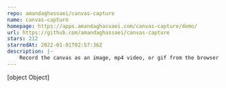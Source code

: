 ```yaml
---
repo: amandaghassaei/canvas-capture
name: canvas-capture
homepage: https://apps.amandaghassaei.com/canvas-capture/demo/
url: https://github.com/amandaghassaei/canvas-capture
stars: 212
starredAt: 2022-01-01T02:57:36Z
description: |-
    Record the canvas as an image, mp4 video, or gif from the browser
---
```


[object Object]

